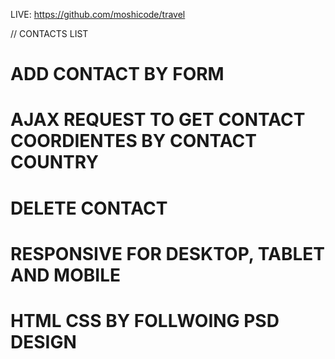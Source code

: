 
LIVE: https://github.com/moshicode/travel

// CONTACTS LIST
# ADD CONTACT BY FORM
# AJAX REQUEST TO GET CONTACT COORDIENTES BY CONTACT COUNTRY
# DELETE CONTACT
# RESPONSIVE FOR DESKTOP, TABLET AND MOBILE
# HTML CSS BY FOLLWOING PSD DESIGN
